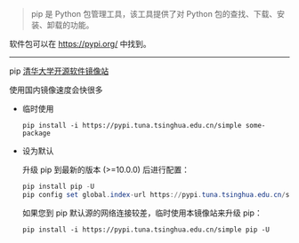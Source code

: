 > pip 是 Python 包管理工具，该工具提供了对 Python 包的查找、下载、安装、卸载的功能。

软件包可以在 https://pypi.org/ 中找到。

---

pip [清华大学开源软件镜像站](https://mirrors.tuna.tsinghua.edu.cn/help/pypi/) 

使用国内镜像速度会快很多

- 临时使用

    `pip install -i https://pypi.tuna.tsinghua.edu.cn/simple some-package`

- 设为默认

    升级 pip 到最新的版本 (>=10.0.0) 后进行配置：

    ```powershell
    pip install pip -U
    pip config set global.index-url https://pypi.tuna.tsinghua.edu.cn/simple
    ```

    如果您到 pip 默认源的网络连接较差，临时使用本镜像站来升级 pip：

    `pip install -i https://pypi.tuna.tsinghua.edu.cn/simple pip -U`

